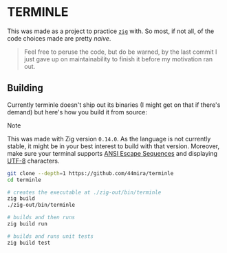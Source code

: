 # TERMINLE

This was made as a project to practice [`zig`](https://ziglang.org/) with. So most, if not all, of the code choices made are pretty *naive*.

> Feel free to peruse the code, but do be warned, by the last commit I just gave up on maintainability to finish it before my motivation ran out.

## Building

Currently terminle doesn't ship out its binaries (I might get on that if there's demand) but here's how you build it from source:

> [!NOTE]
> This was made with Zig version `0.14.0`. As the language is not currently stable, it might be in your best interest to build with that version.
> Moreover, make sure your terminal supports [ANSI Escape Sequences](https://en.wikipedia.org/wiki/ANSI_escape_code) and displaying [UTF-8](https://en.wikipedia.org/wiki/UTF-8) characters.

```bash
git clone --depth=1 https://github.com/44mira/terminle
cd terminle

# creates the executable at ./zig-out/bin/terminle
zig build
./zig-out/bin/terminle

# builds and then runs
zig build run

# builds and runs unit tests
zig build test
```
